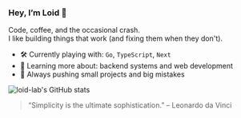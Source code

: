 ### Hey, I’m Loid 👋

Code, coffee, and the occasional crash.  
I like building things that work (and fixing them when they don't).

- 🛠 Currently playing with: `Go`, `TypeScript`, `Next`
- 🧠 Learning more about: backend systems and web development
- 🌱 Always pushing small projects and big mistakes

![loid-lab's GitHub stats](https://github-readme-stats.vercel.app/api?username=loid-lab&show_icons=true&hide_title=true&hide=stars&theme=graywhite)


> “Simplicity is the ultimate sophistication.” – Leonardo da Vinci

<!-- Optional: social links -->
<!--
[Website](https://your.site) • [LinkedIn](https://linkedin.com/in/you) • [Twitter](https://x.com/you)
-->
